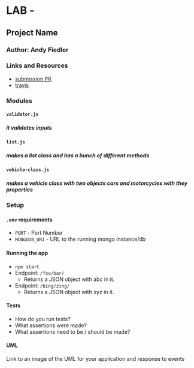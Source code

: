 # LAB - 

## Project Name

### Author: Andy Fiedler

### Links and Resources
* [submission PR](https://github.com/AndyFiedler/andylab-02/pull/1)
* [travis](https://travis-ci.com/AndyFiedler/andylab-02)

### Modules
#### `validator.js`
##### it validates inputs

#### `list.js`
##### makes a list class and has a bunch of different methods

#### `vehicle-class.js`
##### makes a vehicle class with two objects cars and motorcycles with they properties


### Setup
#### `.env` requirements
* `PORT` - Port Number
* `MONGODB_URI` - URL to the running mongo instance/db

#### Running the app
* `npm start`
* Endpoint: `/foo/bar/`
  * Returns a JSON object with abc in it.
* Endpoint: `/bing/zing/`
  * Returns a JSON object with xyz in it.
  
#### Tests
* How do you run tests?
* What assertions were made?
* What assertions need to be / should be made?

#### UML
Link to an image of the UML for your application and response to events